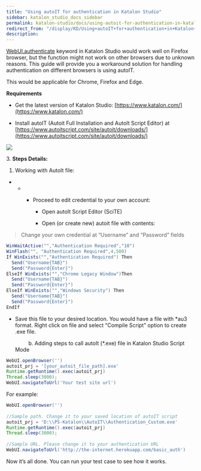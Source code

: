 ```yaml
---
title: "Using autoIT for authentication in Katalon Studio" 
sidebar: katalon_studio_docs_sidebar
permalink: katalon-studio/docs/using-autoit-for-authentication-in-katalon-studio.html 
redirect_from: "/display/KD/Using+autoIT+for+authentication+in+Katalon+Studio" 
description: 
---
```

[WebUI.authenticate](https://docs.katalon.com/display/KD/%5BWebUI%5D+Authenticate) keyword in Katalon Studio would work well on Firefox browser, but the function might not work on other browsers due to unknown reasons. This guide will provide you a workaround solution for handling authentication on different browsers is using autoIT.

This would be applicable for Chrome, Firefox and Edge.

**Requirements**

*   Get the latest version of Katalon Studio: [https://www.katalon.com/](https://www.katalon.com/)
    
*   Install autoIT (Autoit Full Installation and AutoIt Script Editor) at [https://www.autoitscript.com/site/autoit/downloads/](https://www.autoitscript.com/site/autoit/downloads/)
    

![](../../images/katalon-studio/docs/using-autoit-for-authentication-in-katalon-studio/wpMJM58XL4bJUF-zmJZPMKebEtKP5jEyWJJpawmha20-V2RugS)

3\. **Steps Details:**

1.  Working with AutoIt file:
    

*   *   *   Proceed to edit credential to your own account:
            
            *   Open autoIt Script Editor (SciTE)
                
            *   Open (or create new) autoit file with contents:
                

> Change your own credential at “Username” and “Password” fields

```groovy
WinWaitActive("","Authentication Required","10")
WinFlash("", "Authentication Required",4,500)
If WinExists("","Authentication Required") Then
  Send("Username{TAB}")
  Send("Password{Enter}")
ElseIf WinExists("","Chrome Legacy Window")Then
  Send("Username{TAB}")
  Send("Password{Enter}")
ElseIf WinExists("","Windows Security") Then
  Send("Username{TAB}")
  Send("Password{Enter}")
EndIf
```

*   Save this file to your desired location. You would have a file with *au3 format. Right click on file and select “Compile Script” option to create .exe file.
    
             b. Adding steps to call autoIt (*.exe) file in Katalon Studio Script Mode
    

```groovy
WebUI.openBrowser('') 
autoit_prj = '[your_autoit_file_path].exe' 
Runtime.getRuntime().exec(autoit_prj) 
Thread.sleep(3000);
WebUI.navigateToUrl('Your test site url')
```

For example:

```groovy
WebUI.openBrowser('')
 
//Sample path. Change it to your saved location of autoIT script
autoit_prj = 'D:\\PS-Katalon\\AutoIT\\Authentication_Custom.exe'
Runtime.getRuntime().exec(autoit_prj)
Thread.sleep(3000);
 
//Sample URL. Please change it to your authentication URL
WebUI.navigateToUrl('http://the-internet.herokuapp.com/basic_auth')
```

  
Now it’s all done. You can run your test case to see how it works.
